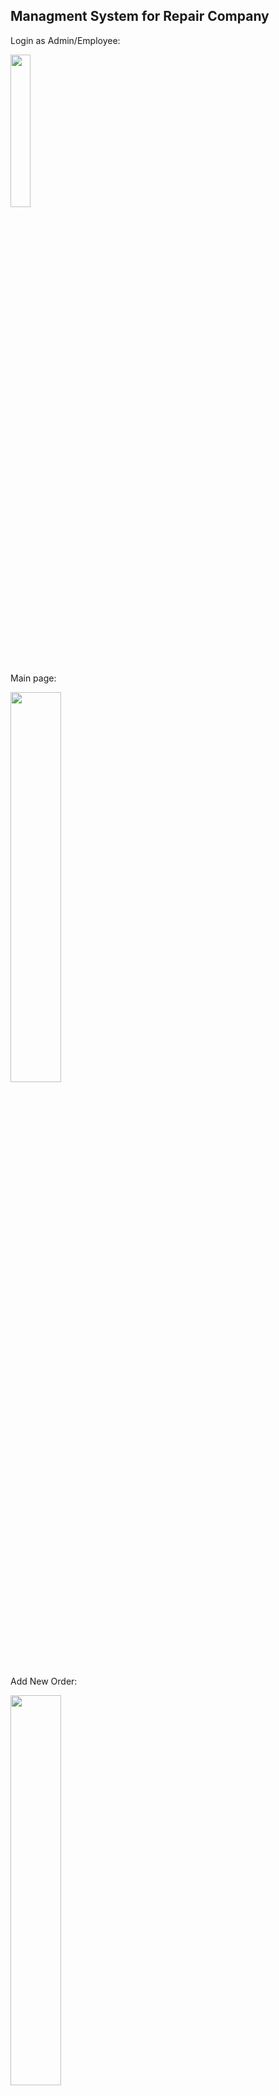 ## Managment System for Repair Company 

Login as Admin/Employee:

<img src="https://user-images.githubusercontent.com/50525581/123766791-46a14e00-d8c7-11eb-8609-a3926019c900.png" width="25%">

Main page:

<img src="https://user-images.githubusercontent.com/50525581/123767070-7fd9be00-d8c7-11eb-9270-8fa989216bfe.png" width="40%">

Add New Order:

<img src="https://user-images.githubusercontent.com/50525581/123766142-b2cf8200-d8c6-11eb-9e3e-8adb4c137693.png" width="40%">

Update Order:

<img src="https://user-images.githubusercontent.com/50525581/123766467-03df7600-d8c7-11eb-9999-39caaba503b4.png" width="40%">


See orders for each employee if you are admin:

<img src="https://user-images.githubusercontent.com/50525581/123766573-19ed3680-d8c7-11eb-8350-a1252d09757c.png" width="40%">








## In the project and server directory, you can run:

### `npm start`
